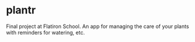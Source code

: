 # plantr
Final project at Flatiron School. An app for managing the care of your plants with reminders for watering, etc.
